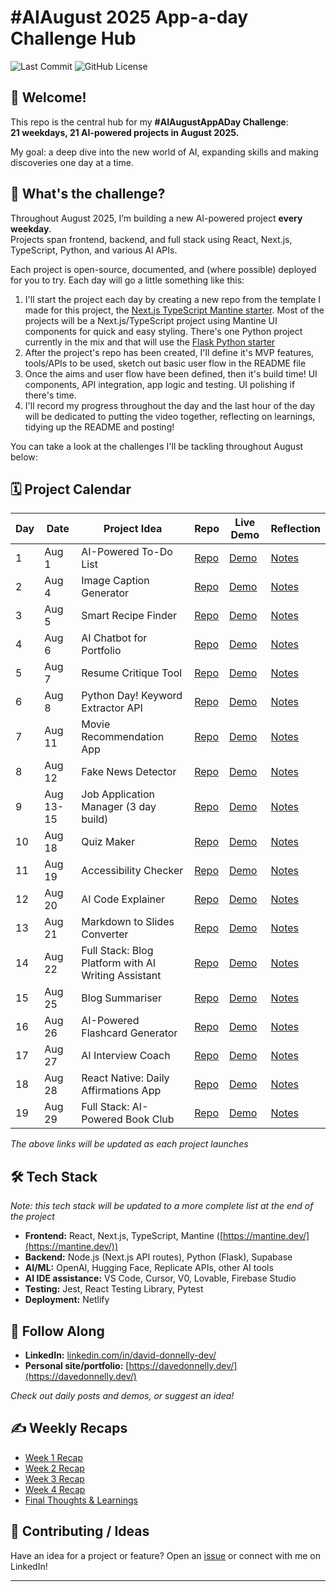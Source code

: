# #AIAugust 2025 App-a-day Challenge Hub

![Last Commit](https://img.shields.io/github/last-commit/davedonnellydev/ai-august-2025-challenge)
![GitHub License](https://img.shields.io/github/license/davedonnellydev/ai-august-2025-challenge)


## 👋 Welcome!

This repo is the central hub for my **#AIAugustAppADay Challenge**:  
**21 weekdays, 21 AI-powered projects in August 2025.**

My goal: a deep dive into the new world of AI, expanding skills and making discoveries one day at a time.



## 🦾 What's the challenge?

Throughout August 2025, I’m building a new AI-powered project **every weekday**.  
Projects span frontend, backend, and full stack using React, Next.js, TypeScript, Python, and various AI APIs.  

Each project is open-source, documented, and (where possible) deployed for you to try. Each day will go a little something like this:

1. I'll start the project each day by creating a new repo from the template I made for this project, the [Next.js TypeScript Mantine starter](https://github.com/davedonnellydev/nextjs-typescript-mantine-starter). Most of the projects will be a Next.js/TypeScript project using Mantine UI components for quick and easy styling. There's one Python project currently in the mix and that will use the [Flask Python starter](https://github.com/davedonnellydev/flask-python-starter)
2. After the project's repo has been created, I'll define it's MVP features, tools/APIs to be used, sketch out basic user flow in the README file
3. Once the aims and user flow have been defined, then it's build time! UI components, API integration, app logic and testing. UI polishing if there's time.
4. I'll record my progress throughout the day and the last hour of the day will be dedicated to putting the video together, reflecting on learnings, tidying up the README and posting!


You can take a look at the challenges I'll be tackling throughout August below:



## 🗓️ Project Calendar

| Day | Date       | Project Idea                        | Repo                         | Live Demo                     | Reflection                    |
|-----|------------|-------------------------------------|------------------------------|-------------------------------|-------------------------------|
| 1   | Aug 1      | AI-Powered To-Do List               | [Repo](https://github.com/davedonnellydev/ai-august-2025-01)                    | [Demo](https://dave-donnelly-ai-august-01.netlify.app/)                     | [Notes](https://github.com/davedonnellydev/ai-august-2025-01?tab=readme-ov-file#%EF%B8%8F-summary)                    |
| 2   | Aug 4      | Image Caption Generator             | [Repo](https://github.com/davedonnellydev/ai-august-2025-02)                    | [Demo](https://dave-donnelly-ai-august-02.netlify.app/)                     | [Notes](https://github.com/davedonnellydev/ai-august-2025-02?tab=readme-ov-file#%EF%B8%8F-summary)                    |
| 3   | Aug 5      | Smart Recipe Finder                 | [Repo](https://github.com/davedonnellydev/ai-august-2025-03)                    | [Demo](https://dave-donnelly-ai-august-03.netlify.app/)                     | [Notes](https://github.com/davedonnellydev/ai-august-2025-03?tab=readme-ov-file#%EF%B8%8F-summary)                    |
| 4   | Aug 6      | AI Chatbot for Portfolio            | [Repo](https://github.com/davedonnellydev/ai-august-2025-04)                    | [Demo](https://dave-donnelly-ai-august-04.netlify.app/)                     | [Notes](https://github.com/davedonnellydev/ai-august-2025-04?tab=readme-ov-file#%EF%B8%8F-summary)                    |
| 5   | Aug 7      | Resume Critique Tool                | [Repo](https://github.com/davedonnellydev/ai-august-2025-05)                    | [Demo](https://dave-donnelly-ai-august-05.netlify.app/)                     | [Notes](https://github.com/davedonnellydev/ai-august-2025-05?tab=readme-ov-file#%EF%B8%8F-summary)                    |
| 6   | Aug 8      | Python Day! Keyword Extractor API   | [Repo](https://github.com/davedonnellydev/ai-august-2025-06)                    | [Demo](https://ai-august-2025-06.onrender.com/)                     | [Notes](https://github.com/davedonnellydev/ai-august-2025-06?tab=readme-ov-file#%EF%B8%8F-summary)                    |
| 7   | Aug 11     | Movie Recommendation App            | [Repo](https://github.com/davedonnellydev/ai-august-2025-07)                    | [Demo](https://dave-donnelly-ai-august-07.netlify.app/)                     | [Notes](https://github.com/davedonnellydev/ai-august-2025-07?tab=readme-ov-file#%EF%B8%8F-summary)                    |
| 8   | Aug 12     | Fake News Detector                  | [Repo](https://github.com/davedonnellydev/ai-august-2025-08)                    | [Demo](https://dave-donnelly-ai-august-08.netlify.app/)                     | [Notes](https://github.com/davedonnellydev/ai-august-2025-08?tab=readme-ov-file#%EF%B8%8F-summary)                    |
| 9   | Aug 13-15     | Job Application Manager (3 day build)                     | [Repo](https://github.com/davedonnellydev/ai-august-2025-09)                    | [Demo](https://dave-donnelly-ai-august-09.netlify.app/)                     | [Notes](https://github.com/davedonnellydev/ai-august-2025-09?tab=readme-ov-file#%EF%B8%8F-summary)                    |
| 10  | Aug 18    | Quiz Maker          | [Repo](https://github.com/davedonnellydev/ai-august-2025-10)                    | [Demo](https://dave-donnelly-ai-august-10.netlify.app/)                     | [Notes](https://github.com/davedonnellydev/ai-august-2025-10?tab=readme-ov-file#%EF%B8%8F-summary)                    |
| 11  | Aug 19     | Accessibility Checker      | [Repo](https://github.com/davedonnellydev/ai-august-2025-11)                    | [Demo](https://dave-donnelly-ai-august-11.netlify.app/)                     | [Notes](https://github.com/davedonnellydev/ai-august-2025-11?tab=readme-ov-file#%EF%B8%8F-summary)                    |
| 12  | Aug 20     | AI Code Explainer                          | [Repo](https://github.com/davedonnellydev/ai-august-2025-12)                    | [Demo](https://dave-donnelly-ai-august-12.netlify.app/)                     | [Notes](https://github.com/davedonnellydev/ai-august-2025-12?tab=readme-ov-file#%EF%B8%8F-summary)                    |
| 13  | Aug 21     | Markdown to Slides Converter               | [Repo](https://github.com/davedonnellydev/ai-august-2025-13)                    | [Demo](https://dave-donnelly-ai-august-13.netlify.app/)                     | [Notes](https://github.com/davedonnellydev/ai-august-2025-13?tab=readme-ov-file#%EF%B8%8F-summary)                    |
| 14  | Aug 22     | Full Stack: Blog Platform with AI Writing Assistant| [Repo](https://github.com/davedonnellydev/ai-august-2025-14)                    | [Demo](https://dave-donnelly-ai-august-14.netlify.app/)                     | [Notes](https://github.com/davedonnellydev/ai-august-2025-14?tab=readme-ov-file#%EF%B8%8F-summary)                    |
| 15  | Aug 25     | Blog Summariser        | [Repo](https://github.com/davedonnellydev/ai-august-2025-15)                    | [Demo](https://dave-donnelly-ai-august-15.netlify.app/)                     | [Notes](https://github.com/davedonnellydev/ai-august-2025-15?tab=readme-ov-file#%EF%B8%8F-summary)                    |
| 16  | Aug 26     | AI-Powered Flashcard Generator | [Repo](https://github.com/davedonnellydev/ai-august-2025-16)                    | [Demo](https://dave-donnelly-ai-august-16.netlify.app/)                     | [Notes](https://github.com/davedonnellydev/ai-august-2025-16?tab=readme-ov-file#%EF%B8%8F-summary)                    |
| 17  | Aug 27     | AI Interview Coach    | [Repo](https://github.com/davedonnellydev/ai-august-2025-17)                    | [Demo](https://dave-donnelly-ai-august-17.netlify.app/)                     | [Notes](https://github.com/davedonnellydev/ai-august-2025-17?tab=readme-ov-file#%EF%B8%8F-summary)                    |
| 18  | Aug 28     | React Native: Daily Affirmations App      | [Repo](https://github.com/davedonnellydev/ai-august-2025-18)                    | [Demo](https://dave-donnelly-ai-august-18.netlify.app/)                     | [Notes](https://github.com/davedonnellydev/ai-august-2025-18?tab=readme-ov-file#%EF%B8%8F-summary)                    |
| 19  | Aug 29     | Full Stack: AI-Powered Book Club                  | [Repo](https://github.com/davedonnellydev/ai-august-2025-19)                    | [Demo](https://dave-donnelly-ai-august-19.netlify.app/)                     | [Notes](https://github.com/davedonnellydev/ai-august-2025-19?tab=readme-ov-file#%EF%B8%8F-summary)                    |

*The above links will be updated as each project launches*



## 🛠️ Tech Stack
*Note: this tech stack will be updated to a more complete list at the end of the project*  

- **Frontend:** React, Next.js, TypeScript, Mantine ([https://mantine.dev/](https://mantine.dev/))
- **Backend:** Node.js (Next.js API routes), Python (Flask), Supabase
- **AI/ML:** OpenAI, Hugging Face, Replicate APIs, other AI tools
- **AI IDE assistance:** VS Code, Cursor, V0, Lovable, Firebase Studio
- **Testing:** Jest, React Testing Library, Pytest
- **Deployment:** Netlify



## 📣 Follow Along

- **LinkedIn:** [linkedin.com/in/david-donnelly-dev/](https://www.linkedin.com/in/david-donnelly-dev/)
- **Personal site/portfolio:** [https://davedonnelly.dev/](https://davedonnelly.dev/)

*Check out daily posts and demos, or suggest an idea!*



## ✍️ Weekly Recaps

- [Week 1 Recap](#)  
- [Week 2 Recap](#)  
- [Week 3 Recap](#)  
- [Week 4 Recap](#)  
- [Final Thoughts & Learnings](#)



## 🙏 Contributing / Ideas

Have an idea for a project or feature? Open an [issue](https://github.com/davedonnellydev/ai-august-2025-challenge/issues) or connect with me on LinkedIn!

---
